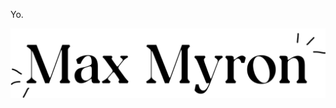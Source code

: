 Yo.

<picture>
  <source media="(prefers-color-scheme: dark)" srcset="name_light.png">
  <source media="(prefers-color-scheme: light)" srcset="name_dark.png">
  <img alt="The name 'Max Myron' with decorative emphasis lines surrounding it." src="/name_dark.png">
</picture>
